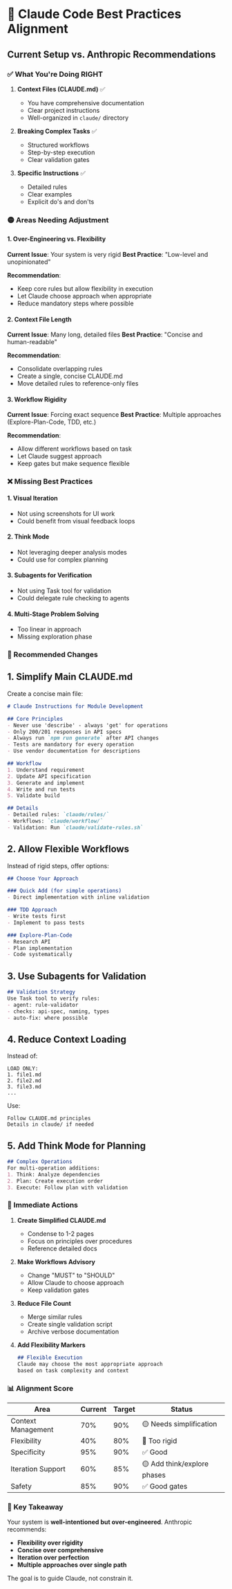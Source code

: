 # 🎯 Claude Code Best Practices Alignment

## Current Setup vs. Anthropic Recommendations

### ✅ What You're Doing RIGHT

1. **Context Files (CLAUDE.md)** ✅
   - You have comprehensive documentation
   - Clear project instructions
   - Well-organized in `claude/` directory

2. **Breaking Complex Tasks** ✅
   - Structured workflows
   - Step-by-step execution
   - Clear validation gates

3. **Specific Instructions** ✅
   - Detailed rules
   - Clear examples
   - Explicit do's and don'ts

### 🟡 Areas Needing Adjustment

#### 1. **Over-Engineering vs. Flexibility**

**Current Issue**: Your system is very rigid
**Best Practice**: "Low-level and unopinionated"

**Recommendation**:
- Keep core rules but allow flexibility in execution
- Let Claude choose approach when appropriate
- Reduce mandatory steps where possible

#### 2. **Context File Length**

**Current Issue**: Many long, detailed files
**Best Practice**: "Concise and human-readable"

**Recommendation**:
- Consolidate overlapping rules
- Create a single, concise CLAUDE.md
- Move detailed rules to reference-only files

#### 3. **Workflow Rigidity**

**Current Issue**: Forcing exact sequence
**Best Practice**: Multiple approaches (Explore-Plan-Code, TDD, etc.)

**Recommendation**:
- Allow different workflows based on task
- Let Claude suggest approach
- Keep gates but make sequence flexible

### ❌ Missing Best Practices

#### 1. **Visual Iteration**
- Not using screenshots for UI work
- Could benefit from visual feedback loops

#### 2. **Think Mode**
- Not leveraging deeper analysis modes
- Could use for complex planning

#### 3. **Subagents for Verification**
- Not using Task tool for validation
- Could delegate rule checking to agents

#### 4. **Multi-Stage Problem Solving**
- Too linear in approach
- Missing exploration phase

### 📝 Recommended Changes

## 1. Simplify Main CLAUDE.md

Create a concise main file:

```markdown
# Claude Instructions for Module Development

## Core Principles
- Never use 'describe' - always 'get' for operations
- Only 200/201 responses in API specs
- Always run `npm run generate` after API changes
- Tests are mandatory for every operation
- Use vendor documentation for descriptions

## Workflow
1. Understand requirement
2. Update API specification
3. Generate and implement
4. Write and run tests
5. Validate build

## Details
- Detailed rules: `claude/rules/`
- Workflows: `claude/workflow/`
- Validation: Run `claude/validate-rules.sh`
```

## 2. Allow Flexible Workflows

Instead of rigid steps, offer options:

```markdown
## Choose Your Approach

### Quick Add (for simple operations)
- Direct implementation with inline validation

### TDD Approach
- Write tests first
- Implement to pass tests

### Explore-Plan-Code
- Research API
- Plan implementation
- Code systematically
```

## 3. Use Subagents for Validation

```markdown
## Validation Strategy
Use Task tool to verify rules:
- agent: rule-validator
- checks: api-spec, naming, types
- auto-fix: where possible
```

## 4. Reduce Context Loading

Instead of:
```
LOAD ONLY:
1. file1.md
2. file2.md
3. file3.md
...
```

Use:
```
Follow CLAUDE.md principles
Details in claude/ if needed
```

## 5. Add Think Mode for Planning

```markdown
## Complex Operations
For multi-operation additions:
1. Think: Analyze dependencies
2. Plan: Create execution order
3. Execute: Follow plan with validation
```

### 🚀 Immediate Actions

1. **Create Simplified CLAUDE.md**
   - Condense to 1-2 pages
   - Focus on principles over procedures
   - Reference detailed docs

2. **Make Workflows Advisory**
   - Change "MUST" to "SHOULD"
   - Allow Claude to choose approach
   - Keep validation gates

3. **Reduce File Count**
   - Merge similar rules
   - Create single validation script
   - Archive verbose documentation

4. **Add Flexibility Markers**
   ```markdown
   ## Flexible Execution
   Claude may choose the most appropriate approach
   based on task complexity and context
   ```

### 📊 Alignment Score

| Area | Current | Target | Status |
|------|---------|--------|--------|
| Context Management | 70% | 90% | 🟡 Needs simplification |
| Flexibility | 40% | 80% | 🔴 Too rigid |
| Specificity | 95% | 90% | ✅ Good |
| Iteration Support | 60% | 85% | 🟡 Add think/explore phases |
| Safety | 85% | 90% | ✅ Good gates |

### 🎯 Key Takeaway

Your system is **well-intentioned but over-engineered**. Anthropic recommends:
- **Flexibility over rigidity**
- **Concise over comprehensive**
- **Iteration over perfection**
- **Multiple approaches over single path**

The goal is to guide Claude, not constrain it.